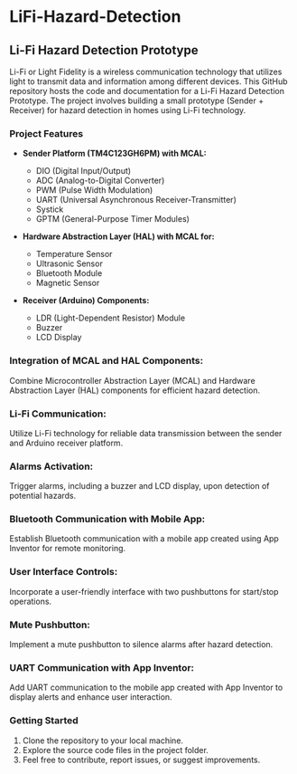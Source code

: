 # LiFi-Hazard-Detection

## Li-Fi Hazard Detection Prototype

Li-Fi or Light Fidelity is a wireless communication technology that utilizes light to transmit data and information among different devices. This GitHub repository hosts the code and documentation for a Li-Fi Hazard Detection Prototype. The project involves building a small prototype (Sender + Receiver) for hazard detection in homes using Li-Fi technology.

### Project Features

- **Sender Platform (TM4C123GH6PM) with MCAL:**
  - DIO (Digital Input/Output)
  - ADC (Analog-to-Digital Converter)
  - PWM (Pulse Width Modulation)
  - UART (Universal Asynchronous Receiver-Transmitter)
  - Systick
  - GPTM (General-Purpose Timer Modules)

- **Hardware Abstraction Layer (HAL) with MCAL for:**
  - Temperature Sensor
  - Ultrasonic Sensor
  - Bluetooth Module
  - Magnetic Sensor

- **Receiver (Arduino) Components:**
  - LDR (Light-Dependent Resistor) Module
  - Buzzer
  - LCD Display

### Integration of MCAL and HAL Components:

Combine Microcontroller Abstraction Layer (MCAL) and Hardware Abstraction Layer (HAL) components for efficient hazard detection.

### Li-Fi Communication:

Utilize Li-Fi technology for reliable data transmission between the sender and Arduino receiver platform.

### Alarms Activation:

Trigger alarms, including a buzzer and LCD display, upon detection of potential hazards.

### Bluetooth Communication with Mobile App:

Establish Bluetooth communication with a mobile app created using App Inventor for remote monitoring.

### User Interface Controls:

Incorporate a user-friendly interface with two pushbuttons for start/stop operations.

### Mute Pushbutton:

Implement a mute pushbutton to silence alarms after hazard detection.

### UART Communication with App Inventor:

Add UART communication to the mobile app created with App Inventor to display alerts and enhance user interaction.

### Getting Started

1. Clone the repository to your local machine.
2. Explore the source code files in the project folder.
3. Feel free to contribute, report issues, or suggest improvements.
